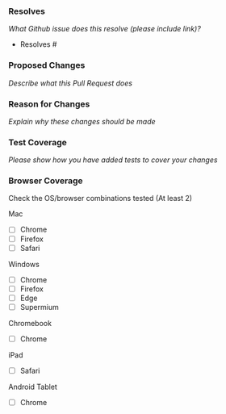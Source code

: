 ### Resolves

_What Github issue does this resolve (please include link)?_

- Resolves #

### Proposed Changes

_Describe what this Pull Request does_

### Reason for Changes

_Explain why these changes should be made_

### Test Coverage

_Please show how you have added tests to cover your changes_

### Browser Coverage
Check the OS/browser combinations tested (At least 2)

Mac
 * [ ] Chrome 
 * [ ] Firefox 
 * [ ] Safari
 
Windows
 * [ ] Chrome 
 * [ ] Firefox 
 * [ ] Edge
 * [ ] Supermium
 
Chromebook
 * [ ] Chrome
 
iPad
* [ ] Safari

Android Tablet
* [ ] Chrome
